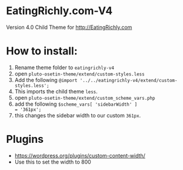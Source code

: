 # EatingRichly.com-V4
Version 4.0 Child Theme for http://EatingRichly.com

# How to install:
1. Rename theme folder to `eatingrichly-v4`
1. open `pluto-osetin-theme/extend/custom-styles.less`
 1. Add the following `@import '../../eatingrichly-v4/extend/custom-styles.less';`
 1. This imports the child theme `less`.
1. open `pluto-osetin-theme/extend/custom_scheme_vars.php`
 1. add the following `$scheme_vars[ 'sidebarWidth' ]                    = '361px';`
 1. this changes the sidebar width to our custom `361px`.

# Plugins
- https://wordpress.org/plugins/custom-content-width/
 - Use this to set the width to 800
